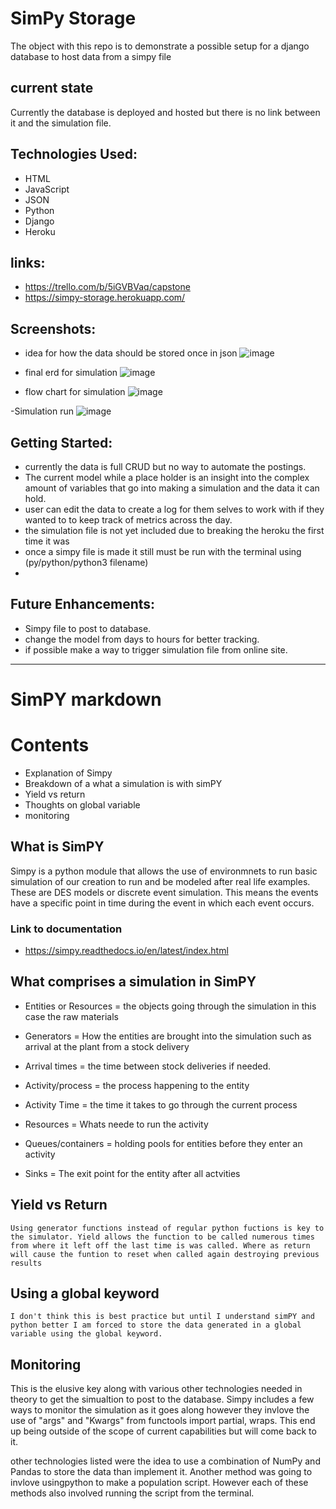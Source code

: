 # SimPy Storage
  The object with this repo is to demonstrate a possible setup for a django database to host data from a simpy file


##  current state
Currently the database is deployed and hosted but there is no link between it and the simulation file.

## Technologies Used:

- HTML
- JavaScript
- JSON
- Python
- Django
- Heroku

## links:
- https://trello.com/b/5iGVBVaq/capstone
- https://simpy-storage.herokuapp.com/

## Screenshots:

- idea for how the data should be stored once in json
![image](https://i.imgur.com/l5JFkEu.jpg)

- final erd for simulation
![image](https://i.imgur.com/rNycnCk.png)

- flow chart for simulation
![image](https://i.imgur.com/8fWoESF.jpg)

-Simulation run 
![image](https://i.imgur.com/4fq2NRx.png)


## Getting Started:
- currently the data is full CRUD but no way to automate the postings.
- The current model while a place holder is an insight into the complex amount of variables that go into making a simulation and the data it can hold.
- user can edit the data to create a log for them selves to work with if they wanted to to keep track of metrics across the day.
- the simulation file is not yet included due to breaking the heroku the first time it was
- once a simpy file is made it still must be run with the terminal using (py/python/python3 filename)
- 


## Future Enhancements:
- Simpy file to post to database.
- change the model from days to hours for better tracking.
- if possible make a way to trigger simulation file from online site.


--------------------------------------------------------------------------

# SimPY markdown

# Contents
- Explanation of Simpy
- Breakdown of a what a simulation is with simPY
- Yield vs return
- Thoughts on global variable
- monitoring

## What is SimPY

Simpy is a python module that allows the use of environmnets to run basic simulation of our creation to run and be modeled after real life examples. These are DES models or discrete event simulation. This means the events have a specific point in time during the event in which each event occurs.

### Link to documentation
- https://simpy.readthedocs.io/en/latest/index.html


## What comprises a simulation in SimPY

- Entities or Resources = the objects going through the simulation in this case the raw materials

- Generators = How the entities are brought into the simulation such as arrival at the plant from a stock delivery

- Arrival times = the time between stock deliveries if needed.

- Activity/process = the process happening to the entity

- Activity Time = the time it takes to go through the current process

- Resources = Whats neede to run the activity

- Queues/containers = holding pools for entities before they enter an activity

- Sinks = The exit point for the entity after all actvities

## Yield vs Return

    Using generator functions instead of regular python fuctions is key to the simulator. Yield allows the function to be called numerous times from where it left off the last time is was called. Where as return will cause the funtion to reset when called again destroying previous results

## Using a global keyword

    I don't think this is best practice but until I understand simPY and python better I am forced to store the data generated in a global variable using the global keyword.

## Monitoring
This is the elusive key along with various other technologies needed in theory to get the simualtion to post to the database. Simpy includes a few ways to monitor the simulation as it goes along however they invlove the use of "args" and "Kwargs" from functools import partial, wraps. This end up being outside of the scope of current capabilities but will come back to it.

other technologies listed were the idea to use a combination of NumPy and Pandas to store the data than implement it. Another method was going to invlove usingpython to make a population script. However each of these methods also involved running the script from the terminal.
